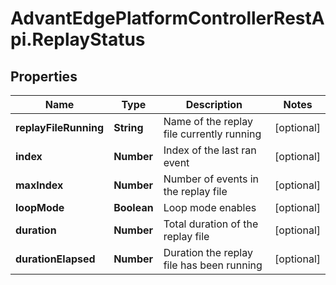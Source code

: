 # AdvantEdgePlatformControllerRestApi.ReplayStatus

## Properties
Name | Type | Description | Notes
------------ | ------------- | ------------- | -------------
**replayFileRunning** | **String** | Name of the replay file currently running | [optional] 
**index** | **Number** | Index of the last ran event | [optional] 
**maxIndex** | **Number** | Number of events in the replay file | [optional] 
**loopMode** | **Boolean** | Loop mode enables | [optional] 
**duration** | **Number** | Total duration of the replay file | [optional] 
**durationElapsed** | **Number** | Duration the replay file has been running | [optional] 


